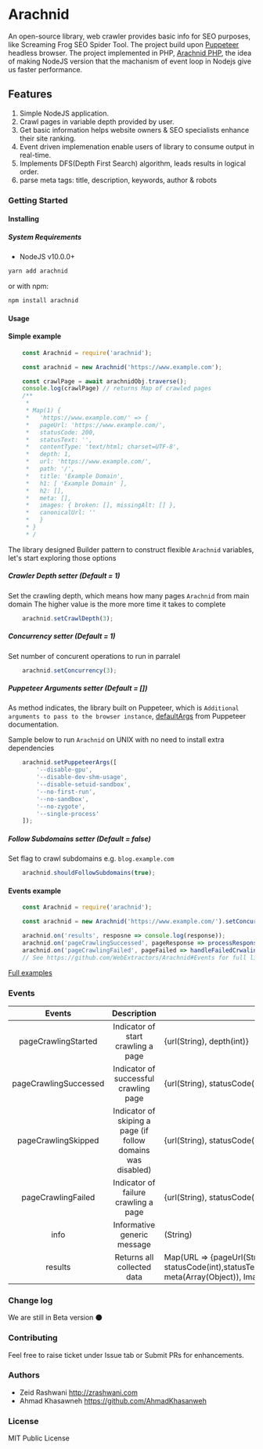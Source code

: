 # Arachnid

An open-source library, web crawler provides basic info for SEO purposes, like Screaming Frog SEO Spider Tool.
The project build upon [Puppeteer](https://pptr.dev/) headless browser. 
The project implemented in PHP, [Arachnid PHP](https://github.com/zrashwani/arachnid), the idea of making NodeJS version that the machanism of event loop in Nodejs give us faster performance. 

## Features

1. Simple NodeJS application.
2. Crawl pages in variable depth provided by user.
3. Get basic information helps website owners & SEO specialists enhance their site ranking.
4. Event driven implemenation enable users of library to consume output in real-time.
5. Implements DFS(Depth First Search) algorithm, leads results in logical order.
6. parse meta tags: title, description, keywords, author & robots

### Getting Started

#### Installing

##### System Requirements

* NodeJS v10.0.0+

```sh
yarn add arachnid
```

or with npm:

```sh
npm install arachnid
```

#### Usage

#### Simple example

```js
    const Arachnid = require('arachnid');

    const arachnid = new Arachnid('https://www.example.com');

    const crawlPage = await arachnidObj.traverse();
    console.log(crawlPage) // returns Map of crawled pages
    /**
     * 
     * Map(1) {
     *   'https://www.example.com/' => {
     *   pageUrl: 'https://www.example.com/',
     *   statusCode: 200,
     *   statusText: '',
     *   contentType: 'text/html; charset=UTF-8',
     *   depth: 1,
     *   url: 'https://www.example.com/',
     *   path: '/',
     *   title: 'Example Domain',
     *   h1: [ 'Example Domain' ],
     *   h2: [],
     *   meta: [],
     *   images: { broken: [], missingAlt: [] },
     *   canonicalUrl: ''
     *   }
     * }
     * /
```

The library designed Builder pattern to construct flexible `Arachnid` variables, let's start exploring those options

##### Crawler Depth setter (Default = 1)

Set the crawling depth, which means how many pages `Arachnid` from main domain 
The higher value is the more more time it takes to complete

```js
    arachnid.setCrawlDepth(3);
```

##### Concurrency setter (Default = 1)

Set number of concurent operations to run in parralel

```js
    arachnid.setConcurrency(3);
```

##### Puppeteer Arguments setter (Default = [])

As method indicates, the library built on Puppeteer, which is `Additional arguments to pass to the browser instance`, [defaultArgs](https://github.com/puppeteer/puppeteer/blob/main/docs/api.md#puppeteerdefaultargsoptions) from Puppeteer documentation.

Sample below to run `Arachnid` on UNIX with no need to install extra dependencies

```js
    arachnid.setPuppeteerArgs([
        '--disable-gpu',
        '--disable-dev-shm-usage',
        '--disable-setuid-sandbox',
        '--no-first-run',
        '--no-sandbox',
        '--no-zygote',
        '--single-process'
    ]);
```

##### Follow Subdomains setter (Default = false)

Set flag to crawl subdomains e.g. `blog.example.com`

```js
    arachnid.shouldFollowSubdomains(true);
```

#### Events example

```js
    const Arachnid = require('arachnid');

    const arachnid = new Arachnid('https://www.example.com/').setConcurrency(5).setCrawlDepth(2);

    arachnid.on('results', resposne => console.log(response));
    arachnid.on('pageCrawlingSuccessed', pageResponse => processResponsePerPage(pageResponse));
    arachnid.on('pageCrawlingFailed', pageFailed => handleFailedCrwaling(pageFailed));
    // See https://github.com/WebExtractors/Arachnid#Events for full list of events emitted
```

[Full examples](https://github.com/WebExtractors/Arachnid/tree/master/examples)

### Events

|         Events         |                    Description                             |           Response             |
|:---------------------: |:---------------------------------------------------------:    |------------------------------- |
|  pageCrawlingStarted   |            Indicator of start crawling a page              |{url(String), depth(int)}        |
| pageCrawlingSuccessed  |           Indicator of successful crawling page               |{url(String), statusCode(int)}  |
|  pageCrawlingSkipped      | Indicator of skiping a page (if follow domains was disabled) |{url(String), statusCode(int)}  |
|   pageCrawlingFailed   |            Indicator of failure crawling a page              |{url(String), statusCode(int)}  |
|          info           |             Informative generic message                       |(String)                        |
|         results           |             Returns all collected data                       |Map(URL => {pageUrl(String), statusCode(int),statusText(String),contentType(String),depth(int),url(String),path(String),title(String),h1(Array(String)),h2(Array(String)), meta(Array(Object)), Images(Objecta):{broken(Array(String),missingAlt(Array(String))),canonicalUrl(String)}})             |

### Change log

We are still in Beta version :new_moon:

### Contributing

Feel free to raise ticket under Issue tab or Submit PRs for enhancements. 

### Authors

* Zeid Rashwani <http://zrashwani.com>
* Ahmad Khasawneh <https://github.com/AhmadKhasanweh>

### License

MIT Public License
